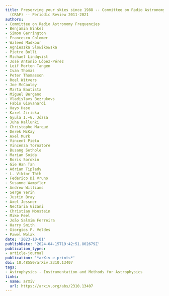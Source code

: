 ```yaml
---
title: Preserving your skies since 1988 -- Committee on Radio Astronomy Frequencies
  (CRAF) -- Periodic Review 2011-2021
authors:
- Committee on Radio Astronomy Frequencies
- Benjamin Winkel
- Simon Garrington
- Francesco Colomer
- Waleed Madkour
- Agnieszka Slowikowska
- Pietro Bolli
- Michael Lindqvist
- José Antonio López-Pérez
- Leif Morten Tangen
- Ivan Thomas
- Peter Thomasson
- Roel Witvers
- Joe McCauley
- Marta Bautista
- Miguel Bergano
- Vladislavs Bezrukovs
- Fabio Giovanardi
- Hayo Hase
- Karel Jiricka
- Gyula I.~G. Józsa
- Juha Kallunki
- Christophe Marqué
- Derek McKay
- Axel Murk
- Vincent Pietu
- Vincenza Tornatore
- Busang Sethole
- Marian Soida
- Boris Sorokin
- Gie Han Tan
- Adrian Tiplady
- L. Viktor Tóth
- Federico Di Vruno
- Susanne Wampfler
- Andrew Williams
- Serge Yerin
- Justin Bray
- Axel Jessner
- Nectaria Gizani
- Christian Monstein
- Mike Peel
- João Salmim Ferreira
- Harry Smith
- Giorgios P. Veldes
- Pawel Wolak
date: '2023-10-01'
publishDate: '2024-04-15T19:42:51.802679Z'
publication_types:
- article-journal
publication: '*arXiv e-prints*'
doi: 10.48550/arXiv.2310.13407
tags:
- Astrophysics - Instrumentation and Methods for Astrophysics
links:
- name: arXiv
  url: https://arxiv.org/abs/2310.13407
---
```

